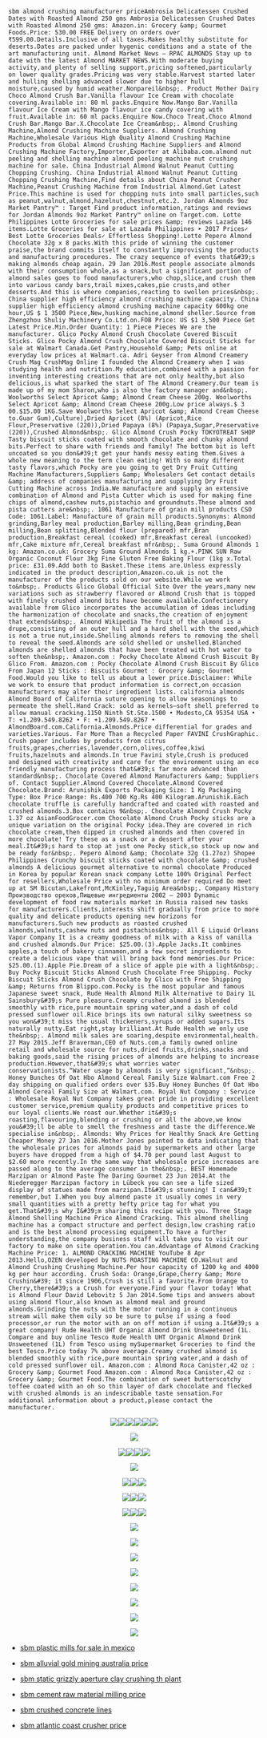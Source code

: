 
```
sbm almond crushing manufacturer priceAmbrosia Delicatessen Crushed Dates with Roasted Almond 250 gms Ambrosia Delicatessen Crushed Dates with Roasted Almond 250 gms: Amazon.in: Grocery &amp; Gourmet Foods.Price: 530.00 FREE Delivery on orders over ₹599.00.Details.Inclusive of all taxes.Makes healthy substitute for deserts.Dates are packed under hygenic conditions and a state of the art manufacturing unit. Almond Market News — RPAC ALMONDS Stay up to date with the latest Almond MARKET NEWS.With moderate buying activity,and plenty of selling support,pricing softened,particularly on lower quality grades.Pricing was very stable.Harvest started later and hulling shelling advanced slower due to higher hull moisture,caused by humid weather.Nonpareil&nbsp;. Product Mother Dairy Choco Almond Crush Bar.Vanilla flavour Ice Cream with chocolate covering.Available in: 80 ml packs.Enquire Now.Mango Bar.Vanilla flavour Ice Cream with Mango flavour ice candy covering with fruit.Available in: 60 ml packs.Enquire Now.Choco Treat.Choco Almond Crush Bar.Mango Bar.X.Chocolate Ice Cream&nbsp;. Almond Crushing Machine,Almond Crushing Machine Suppliers. Almond Crushing Machine,Wholesale Various High Quality Almond Crushing Machine Products from Global Almond Crushing Machine Suppliers and Almond Crushing Machine Factory,Importer,Exporter at Alibaba.com.almond nut peeling and shelling machine almond peeling machine nut crushing machine for sale. China Industrial Almond Walnut Peanut Cutting Chopping Crushing. China Industrial Almond Walnut Peanut Cutting Chopping Crushing Machine,Find details about China Peanut Crusher Machine,Peanut Crushing Machine from Industrial Almond.Get Latest Price.This machine is used for chopping nuts into small particles,such as peanut,walnut,almond,hazelnut,chestnut,etc.2. Jordan Almonds 9oz Market Pantry™ : Target Find product information,ratings and reviews for Jordan Almonds 9oz Market Pantry™ online on Target.com. Lotte Philippines Lotte Groceries for sale prices &amp; reviews Lazada 146 items.Lotte Groceries for sale at Lazada Philippines ➤ 2017 Prices✓ Best Lotte Groceries Deals✓ Effortless Shopping!.Lotte Pepero Almond Chocolate 32g x 8 packs.With this pride of winning the customer praise,the brand commits itself to constantly improvising the products and manufacturing procedures. The crazy sequence of events that&#39;s making almonds cheap again. 29 Jan 2016.Most people associate almonds with their consumption whole,as a snack,but a significant portion of almond sales goes to food manufacturers,who chop,slice,and crush them into various candy bars,trail mixes,cakes,pie crusts,and other desserts.And this is where companies,reacting to swollen prices&nbsp;. China supplier high efficiency almond crushing machine capacity. China supplier high efficiency almond crushing machine capacity 600kg one hour,US $ 1 3500 Piece,New,husking machine,almond sheller.Source from Zhengzhou Shuliy Machinery Co.Ltd.on.FOB Price: US $1 3,500 Piece Get Latest Price.Min.Order Quantity: 1 Piece Pieces We are the manufacturer. Glico Pocky Almond Crush Chocolate Covered Biscuit Sticks. Glico Pocky Almond Crush Chocolate Covered Biscuit Sticks for sale at Walmart Canada.Get Pantry,Household &amp; Pets online at everyday low prices at Walmart.ca. Adri Geyser from Almond Creamery Crush Mag CrushMag Online I founded the Almond Creamery when I was studying health and nutrition.My education,combined with a passion for inventing interesting creations that are not only healthy,but also delicious,is what sparked the start of The Almond Creamery.Our team is made up of my mom Sharon,who is also the factory manager and&nbsp;. Woolworths Select Apricot &amp; Almond Cream Cheese 200g. Woolworths Select Apricot &amp; Almond Cream Cheese 200g.Low price always.$ 3 00.$15.00 1KG.Save Woolworths Select Apricot &amp; Almond Cream Cheese to.Guar Gum),Culture),Dried Apricot (8%) (Apricot,Rice Flour,Preservative (220)),Dried Papaya (8%) (Papaya,Sugar,Preservative (220)),Crushed Almond&nbsp;. Glico Almond Crush Pocky TOKYOTREAT SHOP Tasty biscuit sticks coated with smooth chocolate and chunky almond bits.Perfect to share with friends and family! The bottom bit is left uncoated so you don&#39;t get your hands messy eating them.Gives a whole new meaning to the term clean eating! With so many different tasty flavors,which Pocky are you going to get Dry Fruit Cutting Machine Manufacturers,Suppliers &amp; Wholesalers Get contact details &amp; address of companies manufacturing and supplying Dry Fruit Cutting Machine across India.We manufacture and supply an extensive combination of Almond and Pista Cutter which is used for making fine chips of almond,cashew nuts,pistachio and groundnuts.These almond and pista cutters are&nbsp;. 1061 Manufacture of grain mill products CSO Code: 1061.Label: Manufacture of grain mill products.Synonyms: Almond grinding,Barley meal production,Barley milling,Bean grinding,Bean milling,Bean splitting,Blended flour (prepared) mfr,Bran production,Breakfast cereal (cooked) mfr,Breakfast cereal (uncooked) mfr,Cake mixture mfr,Cereal breakfast mfr&nbsp;. Suma Ground Almonds 1 kg: Amazon.co.uk: Grocery Suma Ground Almonds 1 kg.+.PINK SUN Raw Organic Coconut Flour 3kg Fine Gluten Free Baking Flour (1kg x.Total price: £31.09.Add both to Basket.These items are.Unless expressly indicated in the product description,Amazon.co.uk is not the manufacturer of the products sold on our website.While we work to&nbsp;. Products Glico Global Official Site Over the years,many new variations such as strawberry flavored or Almond Crush that is topped with finely crushed almond bits have become available.Confectionery available from Glico incorporates the accumulation of ideas including the harmonization of chocolate and snacks,the creation of enjoyment that extends&nbsp;. Almond Wikipedia The fruit of the almond is a drupe,consisting of an outer hull and a hard shell with the seed,which is not a true nut,inside.Shelling almonds refers to removing the shell to reveal the seed.Almonds are sold shelled or unshelled.Blanched almonds are shelled almonds that have been treated with hot water to soften the&nbsp;. Amazon.com : Pocky Chocolate Almond Crush Biscuit By Glico From. Amazon.com : Pocky Chocolate Almond Crush Biscuit By Glico From Japan 12 Sticks : Biscuits Gourmet : Grocery &amp; Gourmet Food.Would you like to tell us about a lower price.Disclaimer: While we work to ensure that product information is correct,on occasion manufacturers may alter their ingredient lists. california almonds Almond Board of California suture opening to allow seasonings to permeate the shell.Hand Crack: sold as kernels—soft shell preferred to allow manual cracking.1150 Ninth St.Ste.1500 • Modesto,CA 95354 USA • T: +1.209.549.8262 • F: +1.209.549.8267 • AlmondBoard.com.California.Almonds.Price differential for grades and varieties.Various. Far More Than a Recycled Paper FAVINI CrushGraphic. Crush paper includes by products from citrus fruits,grapes,cherries,lavender,corn,olives,coffee,kiwi fruits,hazelnuts and almonds.In true Favini style,Crush is produced and designed with creativity and care for the environment using an eco friendly manufacturing process that&#39;s far more advanced than standard&nbsp;. Chocolate Covered Almond Manufacturers &amp; Suppliers of. Contact Supplier.Almond Covered Chocolate.Almond Covered Chocolate.Brand: Arunishik Exports Packaging Size: 1 Kg Packaging Type: Box Price Range: Rs.400 700 Kg.Rs 400 Kilogram.Arunishik.Each chocolate truffle is carefully handcrafted and coated with roasted and crushed almonds.3.Box contains 9&nbsp;. Chocolate Almond Crush Pocky 1.37 oz AsianFoodGrocer.com Chocolate Almond Crush Pocky sticks are a unique variation on the original Pocky idea.They are covered in rich chocolate cream,then dipped in crushed almonds and then covered in more chocolate! Try these as a snack or a dessert after your meal.It&#39;s hard to stop at just one Pocky stick,so stock up now and be ready for&nbsp;. Pepero Almond &amp; Chocolate 32g (1.27oz) Shopee Philippines Crunchy biscuit sticks coated with chocolate &amp; crushed almonds A delicious gourmet alternative to normal chocolate Produced in Korea by popular Korean snack company Lotte 100% Original Perfect for resellers,Wholesale Price with no minimum order required Do meet up at SM Bicutan,Lakefront,McKinley,Taguig Area&nbsp;. Company History Производство орехов,Пищевые ингредиенты 2002 — 2003 Dynamic development of food raw materials market in Russia raised new tasks for manufacturers.Clients,interests shift gradually from price to more quality and delicate products opening new horizons for manufacturers.Such new products as roasted crushed almonds,walnuts,cashew nuts and pistachios&nbsp;. All E Liquid Orleans Vapor Company It is a creamy goodness of milk with a kiss of vanilla and crushed almonds.Our Price: $25.00.(3).Apple Jacks.It combines apples,a touch of bakery cinnamon,and a few secret ingredients to create a delicious vape that will bring back fond memories.Our Price: $25.00.(1).Apple Pie.Dream of a slice of apple pie with a light&nbsp;. Buy Pocky Biscuit Sticks Almond Crush Chocolate Free Shipping. Pocky Biscuit Sticks Almond Crush Chocolate by Glico with Free Shipping &amp; Returns from Blippo.com.Pocky is the most popular and famous Japanese sweet snack, Rude Health Almond Milk Alternative to Dairy 1L Sainsbury&#39;s Pure pleasure.Creamy crushed almond is blended smoothly with rice,pure mountain spring water,and a dash of cold pressed sunflower oil.Rice brings its own natural silky sweetness so you won&#39;t miss the usual thickeners,syrups or added sugars.Its naturally nutty.Eat right,stay brilliant.At Rude Health we only use the&nbsp;. Almond milk sales are soaring,despite environmental,health. 27 May 2015.Jeff Braverman,CEO of Nuts.com,a family owned online retail and wholesale source for nuts,dried fruits,drinks,snacks and baking goods,said the rising prices of almonds are helping to increase production.However,that&#39;s what worries water conservationists.“Water usage by almonds is very significant,”&nbsp;. Honey Bunches Of Oat Hbo Almond Cereal Family Size Walmart.com Free 2 day shipping on qualified orders over $35.Buy Honey Bunches Of Oat Hbo Almond Cereal Family Size at Walmart.com. Royal Nut Company : Service : Wholesale Royal Nut Company takes great pride in providing excellent customer service,premium quality products and competitive prices to our loyal clients.We roast our.Whether it&#39;s roasting,flavouring,blending or crushing or all the above,we know you&#39;ll be able to smell the freshness and taste the difference.We specialise in&nbsp;. Almonds: Why Prices for Healthy Snack Are Getting Cheaper Money 27 Jan 2016.Mother Jones pointed to data indicating that the wholesale prices for almonds paid by supermarkets and other large buyers have dropped from a high of $4.70 per pound last August to $2.60 more recently.In the same way that wholesale price increases are passed along to the average consumer in the&nbsp;. BEST Homemade Marzipan or Almond Paste The Daring Gourmet 23 Jun 2014.At the Niederegger Marzipan factory in Lübeck you can see a life sized display of statues made from marzipan.It&#39;s stunning! I can&#39;t remember,but I.When you buy almond paste it usually comes in very small quantities with a pretty hefty price tag for what you get.That&#39;s why I&#39;m sharing this recipe with you. Three Stage Almond Shelling Machine Price Almond Cracking. This almond shelling machine has a compact structure and perfect design,low crashing ratio and is the best almond processing equipment.To have a further understanding,the company business staff will take you to visit our factory to make on site operation.You can.Advantage of Almond Cracking Machine Price: 1. ALMOND CRACKING MACHINE YouTube 8 Apr 2013.Hello,OZEN developed by NUTS ROASTING MACHINE CO.Walnut and Almond Crushing Crushing Machine.Per hour capacity of 1200 kg and 4000 kg per hour according. Crush Soda: Orange,Grape,Cherry &amp; More Crushin&#39; it since 1906,Crush is still a favorite.From Orange to Cherry,there&#39;s a Crush for everyone.Find your flavor today! What is Almond Flour David Lebovitz 5 Jan 2014.Some tips and answers about using almond flour,also known as almond meal and ground almonds.Grinding the nuts with the motor running in a continuous stream will make them oily so be sure to pulse if using a food processor,or run the motor with an on off motion if using a.It&#39;s a great company! Rude Health UHT Organic Almond Drink Unsweetened (1L. Compare and buy online Tesco Rude Health UHT Organic Almond Drink Unsweetened (1L) from Tesco using mySupermarket Groceries to find the best Tesco.Price today 7% above average.Creamy crushed almond is blended smoothly with rice,pure mountain spring water,and a dash of cold pressed sunflower oil. Amazon.com : Almond Roca Canister,42 oz : Grocery &amp; Gourmet Food Amazon.com : Almond Roca Canister,42 oz : Grocery &amp; Gourmet Food.The combination of sweet butterscotchy toffee coated with an oh so thin layer of dark chocolate and flecked with crushed almonds is an indescribable taste sensation.For additional information about a product,please contact the manufacturer. 
```

<div align="center">
  
<a rel="nofollow" href="https://m.shibang-china.com?f=github&k=sbm+almond+crushing+manufacturer+price"><img src="https://static.shibang-china.com/en/l.png"></a><img src="https://static.shibang-china.com/en/hw.png"><a rel="nofollow" href="https://m.shibang-china.com/product/?f=github&k=sbm+almond+crushing+manufacturer+price"><img src="https://static.shibang-china.com/en/p.png"></a><a rel="nofollow" href="https://m.shibang-china.com/cases/?f=github&k=sbm+almond+crushing+manufacturer+price"><img src="https://static.shibang-china.com/en/c.png"></a><a rel="nofollow" href="https://m.shibang-china.com/news/?f=github&k=sbm+almond+crushing+manufacturer+price"><img src="https://static.shibang-china.com/en/n.png"></a><a rel="nofollow" href="https://m.shibang-china.com?f=github&k=sbm+almond+crushing+manufacturer+price"><img src="https://static.shibang-china.com/en/m.png"></a>

<a rel="nofollow" href="https://m.shibang-china.com/product/?f=github&k=sbm+almond+crushing+manufacturer+price"><img src="https://static.shibang-china.com/en/b.jpg"></a>
  
<a rel="nofollow" href="https://m.shibang-china.com/solution-aggregate.html?f=github&k=sbm+almond+crushing+manufacturer+price"><img src="https://static.shibang-china.com/en/a.jpg"></a><a rel="nofollow" href="https://m.shibang-china.com/solution-mine.html?f=github&k=sbm+almond+crushing+manufacturer+price"><img src="https://static.shibang-china.com/en/m.jpg"></a><a rel="nofollow" href="https://m.shibang-china.com/solution-mill.html?f=github&k=sbm+almond+crushing+manufacturer+price"><img src="https://static.shibang-china.com/en/g.jpg"></a><a rel="nofollow" href="https://m.shibang-china.com/solution-epc.html?f=github&k=sbm+almond+crushing+manufacturer+price"><img src="https://static.shibang-china.com/en/e.jpg"></a>

<a rel="nofollow" href="https://m.shibang-china.com/product/?f=github&k=sbm+almond+crushing+manufacturer+price"><img src="https://static.shibang-china.com/en/a-p.png"></a>

<a rel="nofollow" href="https://m.shibang-china.com/product/crusher/c6x.html?f=github&k=sbm+almond+crushing+manufacturer+price"><img src="https://static.shibang-china.com/en/j.jpg"></a><a rel="nofollow" href="https://m.shibang-china.com/product/crusher/ci5x.html?f=github&k=sbm+almond+crushing+manufacturer+price"><img src="https://static.shibang-china.com/en/i.jpg"></a><a rel="nofollow" href="https://m.shibang-china.com/product/crusher/hst.html?f=github&k=sbm+almond+crushing+manufacturer+price"><img src="https://static.shibang-china.com/en/c.jpg"></a>

<a rel="nofollow" href="https://m.shibang-china.com/product/mill/mtw.html?f=github&k=sbm+almond+crushing+manufacturer+price"><img src="https://static.shibang-china.com/en/mtw.jpg"></a><a rel="nofollow" href="https://m.shibang-china.com/product/mill/scm.html?f=github&k=sbm+almond+crushing+manufacturer+price"><img src="https://static.shibang-china.com/en/scm.jpg"></a><a rel="nofollow" href="https://m.shibang-china.com/product/mill/lm.html?f=github&k=sbm+almond+crushing+manufacturer+price"><img src="https://static.shibang-china.com/en/lm.jpg"></a>

<a rel="nofollow" href="https://m.shibang-china.com/product/sand/vsi6x.html?f=github&k=sbm+almond+crushing+manufacturer+price"><img src="https://static.shibang-china.com/en/6x.jpg"></a><a rel="nofollow" href="https://m.shibang-china.com/product/sand/vu.html?f=github&k=sbm+almond+crushing+manufacturer+price"><img src="https://static.shibang-china.com/en/vu.jpg"></a><a rel="nofollow" href="https://m.shibang-china.com/product/mobile/klun.html?f=github&k=sbm+almond+crushing+manufacturer+price"><img src="https://static.shibang-china.com/en/k.jpg"></a>

<a rel="nofollow" href="https://m.shibang-china.com/cases/?f=github&k=sbm+almond+crushing+manufacturer+price"><img src="https://static.shibang-china.com/en/case.png"></a>

<a rel="nofollow" href="https://m.shibang-china.com/cases/aggregate/202.html?f=github&k=sbm+almond+crushing+manufacturer+price"><img src="https://static.shibang-china.com/en/c-1.jpg"></a>

<a rel="nofollow" href="https://m.shibang-china.com/cases/aggregate/203.html?f=github&k=sbm+almond+crushing+manufacturer+price"><img src="https://static.shibang-china.com/en/c-2.jpg"></a>

<a rel="nofollow" href="https://m.shibang-china.com/cases/mill/123.html?f=github&k=sbm+almond+crushing+manufacturer+price"><img src="https://static.shibang-china.com/en/c-3.jpg"></a>

<a rel="nofollow" href="https://m.shibang-china.com/contact_us.html?f=github&k=sbm+almond+crushing+manufacturer+price"><img src="https://static.shibang-china.com/en/contact.png"></a>

<a rel="nofollow" href="https://swt.shibang-china.com/?f=github&k=sbm+almond+crushing+manufacturer+price"><img src="https://static.shibang-china.com/en/chat.png"></a>

<a rel="nofollow" href="https://whatsapp.shibangsoft.com/WhatsApp.php?f=github&k=sbm+almond+crushing+manufacturer+price"><img src="https://static.shibang-china.com/en/whatsapp.png"></a>

<a rel="nofollow" href="https://m.shibang-china.com/?f=github&k=sbm+almond+crushing+manufacturer+price"><img src="https://static.shibang-china.com/en/website.png"></a>

</div>


* [sbm plastic mills for sale in mexico](sbm%20plastic%20mills%20for%20sale%20in%20mexico.md)

* [sbm alluvial gold mining australia price](sbm%20alluvial%20gold%20mining%20australia%20price.md)

* [sbm static grizzly aperture clay crushing th plant](sbm%20static%20grizzly%20aperture%20clay%20crushing%20th%20plant.md)

* [sbm cement raw material milling price](sbm%20cement%20raw%20material%20milling%20price.md)

* [sbm crushed concrete lines](sbm%20crushed%20concrete%20lines.md)

* [sbm atlantic coast crusher price](sbm%20atlantic%20coast%20crusher%20price.md)